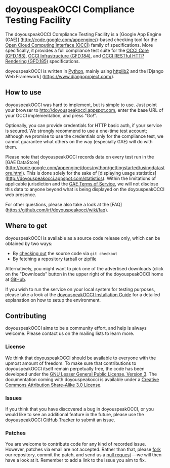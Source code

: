 # doyouspeakOCCI Compliance Testing Facility
The doyouspeakOCCI Compliance Testing Facility is a [Google App Engine (GAE)]
(http://code.google.com/appengine/)-based checking tool
for the [Open Cloud Computing Interface (OCCI)](http://occi-wg.org/) family of
specifications. More specifically, it provides a full compliance test suite for the
[OCCI Core (GFD.183)](http://ogf.org/documents/GFD.183.pdf),
[OCCI Infrastructure (GFD.184)](http://ogf.org/documents/GFD.184.pdf), and
[OCCI RESTful HTTP Rendering (GFD.185)](http://ogf.org/documents/GFD.185.pdf)
specifications.

doyouspeakOCCI is written in [Python](http://www.python.org), mainly using
[httplib2](http://code.google.com/p/httplib2/) and the [Django Web Framework]
(https://www.djangoproject.com/).


## How to use
doyouspeakOCCI was hard to implement, but is simple to use. Just point your browser
to http://doyouspeakocci.appspot.com, enter the base URL of your OCCI implementation,
and press "Go!".

Optionally, you can provide credentials for HTTP basic auth, if your service is
secured. We strongly recommend to use a one-time test account; although we promise
to use the credentials only for the compliance test, we cannot guarantee what others
on the way (especially GAE) will do with them.

Please note that doyouspeakOCCI records data on every test run in the [GAE DataStore]
(http://code.google.com/appengine/docs/python/gettingstarted/usingdatastore.html).
This is done solely for the sake of [displaying usage statistics]
(http://doyouspeakocci.appspot.com/statistics). Within the limitations of applicable jurisdiction
and the [GAE Terms of Service](http://code.google.com/appengine/terms.html), we will not
disclose this data to anyone beyond what is being displayed on the doyouspeakOCCI web presence.

For other questions, please also take a look at the [FAQ]
(https://github.com/irf/doyouspeakocci/wiki/faq).


## Where to get
doyouspeakOCCI is available as a source code release only, which can be obtained by
two ways:

 * By [checking out](http://help.github.com/git-cheat-sheets/) the source code
   via `git checkout`
 * By fetching a repository [tarball](https://github.com/irf/doyouspeakocci/tarball/master)
   or [zipfile](https://github.com/irf/doyouspeakocci/tarball/master)

Alternatively, you might want to pick one of the advertised downloads (click on
the "Downloads" button in the upper right of the doyouspeakOCCI home at
[GitHub](https://github.com/irf/doyouspeakocci).

If you wish to run the service on your local system for testing purposes, please take a look at the
[doyouspeakOCCI Installation Guide](https://github.com/irf/doyouspeakOCCI/wiki/installation) for
a detailed explanation on how to setup the environment.

## Contributing
doyouspeakOCCI aims to be a community effort, and help is always welcome. Please contact
us on the mailing lists to learn more.

### License
We think that doyouspeakOCCI should be available to everyone with the upmost amount of
freedom. To make sure that contributions to doyouspeakOCCI itself remain perpetually free,
the code has been developed under the [GNU Lesser General Public License, Version 3](http://www.gnu.org/licenses/lgpl-3.0.html).
The documentation coming with doyouspeakocci is available under a
[Creative Commons Attribution Share-Alike 3.0 License](http://creativecommons.org/licenses/by-sa/3.0/).

### Issues
If you think that you have discovered a bug in doyouspeakOCCI, or you would like to see
an additional feature in the future, please use the
[doyouspeakOCCI GitHub Tracker](https://github.com/irf/doyouspeakocci/issues) to submit an issue.

### Patches
You are welcome to contribute code for any kind of recorded issue. However, patches
via email are not accepted. Rather than that, please [fork](http://help.github.com/fork-a-repo/)
our repository, commit the patch, and send us a [pull request](http://help.github.com/send-pull-requests/)
&mdash;we will then have a look at it. Remember to add a link to the issue you aim to fix.
